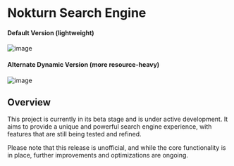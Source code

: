 # Nokturn Search Engine

#### Default Version (lightweight)
![image](https://github.com/user-attachments/assets/2b6a58e1-d2f9-4eed-b6e2-5bfa2db8855f)

<!--![image](https://github.com/user-attachments/assets/9ae8d7a3-23ec-4b15-8472-4c2beb5096fe)-->

#### Alternate Dynamic Version (more resource-heavy)
![image](https://github.com/user-attachments/assets/2bfee70c-771e-48c0-95a9-90c67a0cdb40)

## Overview

This project is currently in its beta stage and is under active development. It aims to provide a unique and powerful search engine experience, with features that are still being tested and refined.

Please note that this release is unofficial, and while the core functionality is in place, further improvements and optimizations are ongoing.